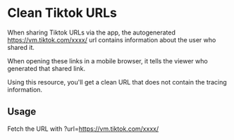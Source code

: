 # Clean Tiktok URLs

When sharing Tiktok URLs via the app, the autogenerated https://vm.tiktok.com/xxxx/ url contains information about the user who shared it.

When opening these links in a mobile browser, it tells the viewer who generated that shared link.

Using this resource, you'll get a clean URL that does not contain the tracing information.

## Usage

Fetch the URL with ?url=https://vm.tiktok.com/xxxx/
